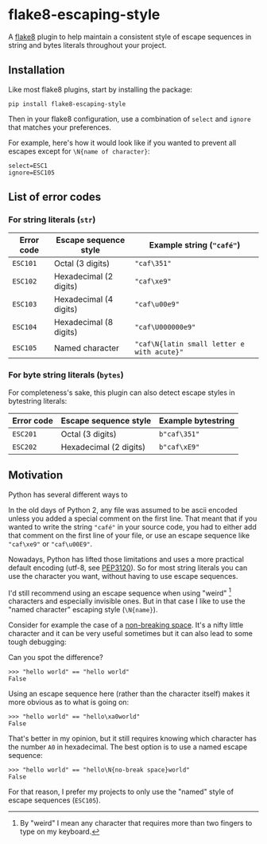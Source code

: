 # flake8-escaping-style

A [flake8](https://flake8.pycqa.org) plugin to help maintain a consistent style
of escape sequences in string and bytes literals throughout your project.

## Installation

Like most flake8 plugins, start by installing the package:
```
pip install flake8-escaping-style
```

Then in your flake8 configuration, use a combination of `select` and `ignore`
that matches your preferences.

For example, here's how it would look like if you wanted to prevent all escapes
except for `\N{name of character}`:
```
select=ESC1
ignore=ESC105
```

## List of error codes

### For string literals (`str`)

| Error code | Escape sequence style  | Example string (`"café"`)                  |
| ---------- | ---------------------- | ------------------------------------------ |
| `ESC101`   | Octal (3 digits)       | `"caf\351"`                                |
| `ESC102`   | Hexadecimal (2 digits) | `"caf\xe9"`                                |
| `ESC103`   | Hexadecimal (4 digits) | `"caf\u00e9"`                              |
| `ESC104`   | Hexadecimal (8 digits) | `"caf\U000000e9"`                          |
| `ESC105`   | Named character        | `"caf\N{latin small letter e with acute}"` |


### For byte string literals (`bytes`)

For completeness's sake, this plugin can also detect escape styles in bytestring
literals:

| Error code | Escape sequence style  | Example bytestring |
| ---------- | ---------------------- | ------------------ |
| `ESC201`   | Octal (3 digits)       | `b"caf\351"`       |
| `ESC202`   | Hexadecimal (2 digits) | `b"caf\xE9"`       |


## Motivation

Python has several different ways to [](https://docs.python.org/3/reference/lexical_analysis.html#string-and-bytes-literals)

In the old days of Python 2, any file was assumed to be ascii encoded unless
you added a special comment on the first line. That meant that if you wanted
to write the string `"café"` in your source code, you had to either add that
comment on the first line of your file, or use an escape sequence like
`"caf\xe9"` or `"caf\u00E9"`.

Nowadays, Python has lifted those limitations and uses a more practical default
encoding (utf-8, see [PEP3120](https://www.python.org/dev/peps/pep-3120/)).
So for most string literals you can use the character you want, without having
to use escape sequences.

I'd still recommend using an escape sequence when using "weird" [^1] characters
and especially invisible ones. But in that case I like to use the "named character"
escaping style (`\N{name}`).

[^1]: By "weird" I mean any character that requires more than two fingers to
type on my keyboard.

Consider for example the case of a [non-breaking space](https://en.wikipedia.org/wiki/Non-breaking_space).
It's a nifty little character and it can be very useful sometimes but it can
also lead to some tough debugging:

Can you spot the difference?
```
>>> "hello world" == "hello world"
False
```

Using an escape sequence here (rather than the character itself) makes it more
obvious as to what is going on:
```
>>> "hello world" == "hello\xa0world"
False
```

That's better in my opinion, but it still requires knowing which character has
the number `A0` in hexadecimal. The best option is to use a named escape sequence:
```
>>> "hello world" == "hello\N{no-break space}world"
False
```

For that reason, I prefer my projects to only use the "named" style of escape
sequences (`ESC105`).
